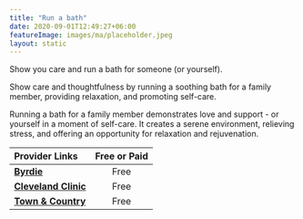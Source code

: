 ```yaml
---
title: "Run a bath"
date: 2020-09-01T12:49:27+06:00
featureImage: images/ma/placeholder.jpeg
layout: static
---
```


Show you care and run a bath for someone (or yourself).

Show care and thoughtfulness by running a soothing bath for a family member, providing relaxation, and promoting self-care.

Running a bath for a family member demonstrates love and support - or yourself in a moment of self-care. It creates a serene environment, relieving stress, and offering an opportunity for relaxation and rejuvenation.

| Provider Links      | Free or Paid  |  
| :-----------          | :--------------:      |  
| [**Byrdie**](https://www.byrdie.com/steps-to-create-the-perfect-bath-346964) | Free  | 
| [**Cleveland Clinic**](https://health.clevelandclinic.org/reasons-to-take-a-bath/) | Free  | 
| [**Town & Country**](https://www.townandcountrymag.com/style/beauty-products/a18673205/hot-baths-benefits/) | Free  | 
  

<br/><br/>






